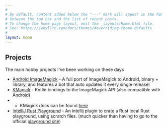 ```yaml
---
#
# By default, content added below the "---" mark will appear in the home page
# between the top bar and the list of recent posts.
# To change the home page layout, edit the _layouts/home.html file.
# See: https://jekyllrb.com/docs/themes/#overriding-theme-defaults
#
layout: home
---
```


## Projects
The main hobby projects I've been working on these days  
* [Android ImageMagick](https://github.com/cherryleafroad/Android-ImageMagick7) - A full port of ImageMagick to Android, binary + library, and features a bot that auto updates it every single release!
* [KMagick](https://github.com/cherryleafroad/kmagick) - Kotlin bindings to the ImageMagick API (also compatible with Android)
* * KMagick docs can be found [here](https://cherryleafroad.github.io/kmagick/kmagick/com.cherryleafroad.kmagick/index.html)
* [IntelliJ Rust Playground](https://github.com/cherryleafroad/IntelliJ-Rust-Playground) - An intellij plugin to crate a Rust local Rust playground, using scratch files. (much quicker than having to go to the official [playground site](https://play.rust-lang.org/))

